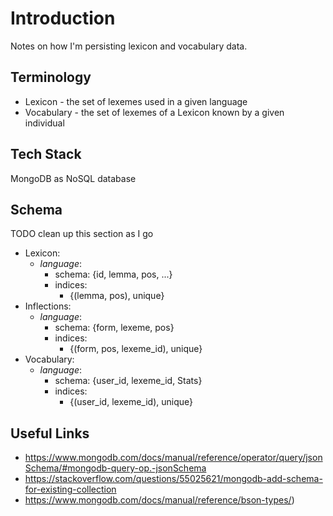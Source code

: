 # Introduction
Notes on how I'm persisting lexicon and vocabulary data.

## Terminology
- Lexicon - the set of lexemes used in a given language
- Vocabulary - the set of lexemes of a Lexicon known by a given individual

## Tech Stack
MongoDB as NoSQL database

## Schema
TODO clean up this section as I go

- Lexicon:
  - _language_:
    - schema: {id, lemma, pos, ...}
    - indices:
      - {(lemma, pos), unique}
- Inflections:
  - _language_:
    - schema: {form, lexeme, pos}
    - indices:
      - {(form, pos, lexeme_id), unique}
- Vocabulary:
  - _language_:
    - schema: {user_id, lexeme_id, Stats}
    - indices:
      - {(user_id, lexeme_id), unique}

## Useful Links
- https://www.mongodb.com/docs/manual/reference/operator/query/jsonSchema/#mongodb-query-op.-jsonSchema
- https://stackoverflow.com/questions/55025621/mongodb-add-schema-for-existing-collection
- https://www.mongodb.com/docs/manual/reference/bson-types/)